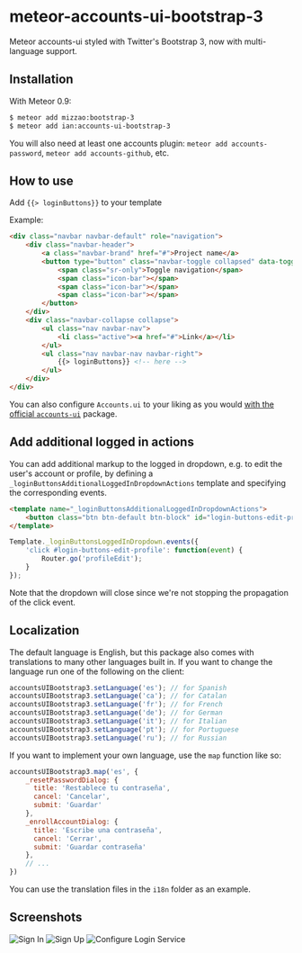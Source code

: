 meteor-accounts-ui-bootstrap-3
=====================================

Meteor accounts-ui styled with Twitter's Bootstrap 3, now with multi-language support.

Installation
-------------

With Meteor 0.9:

```sh
$ meteor add mizzao:bootstrap-3
$ meteor add ian:accounts-ui-bootstrap-3
```

You will also need at least one accounts plugin: `meteor add accounts-password`, `meteor add accounts-github`, etc.

How to use
-------------

Add `{{> loginButtons}}` to your template

Example:

```html
<div class="navbar navbar-default" role="navigation">
	<div class="navbar-header">
		<a class="navbar-brand" href="#">Project name</a>
        <button type="button" class="navbar-toggle collapsed" data-toggle="collapse" data-target=".navbar-collapse">
            <span class="sr-only">Toggle navigation</span>
            <span class="icon-bar"></span>
            <span class="icon-bar"></span>
            <span class="icon-bar"></span>
        </button>
	</div>
	<div class="navbar-collapse collapse">
		<ul class="nav navbar-nav">
			<li class="active"><a href="#">Link</a></li>
		</ul>
		<ul class="nav navbar-nav navbar-right">
			{{> loginButtons}} <!-- here -->
		</ul>
	</div>
</div>
```

You can also configure `Accounts.ui` to your liking as you would [with the official `accounts-ui`](https://docs.meteor.com/#/full/accounts_ui_config) package.

Add additional logged in actions
--------------------------------

You can add additional markup to the logged in dropdown, e.g. to edit
the user's account or profile, by defining a 
`_loginButtonsAdditionalLoggedInDropdownActions` template and specifying
the corresponding events.

```html
<template name="_loginButtonsAdditionalLoggedInDropdownActions">
	<button class="btn btn-default btn-block" id="login-buttons-edit-profile">Edit profile</button>
</template>
```

```javascript
Template._loginButtonsLoggedInDropdown.events({
	'click #login-buttons-edit-profile': function(event) {
		Router.go('profileEdit');
	}
});
```

Note that the dropdown will close since we're not stopping the propagation of the click event.

Localization
-------------

The default language is English, but this package also comes with translations to many other languages built in. If you want to change the language run one of the following on the client:

```javascript
accountsUIBootstrap3.setLanguage('es'); // for Spanish
accountsUIBootstrap3.setLanguage('ca'); // for Catalan
accountsUIBootstrap3.setLanguage('fr'); // for French
accountsUIBootstrap3.setLanguage('de'); // for German
accountsUIBootstrap3.setLanguage('it'); // for Italian
accountsUIBootstrap3.setLanguage('pt'); // for Portuguese
accountsUIBootstrap3.setLanguage('ru'); // for Russian
```

If you want to implement your own language, use the `map` function like so:

```javascript
accountsUIBootstrap3.map('es', {
    _resetPasswordDialog: {
      title: 'Restablece tu contraseña',
      cancel: 'Cancelar',
      submit: 'Guardar'
    },
    _enrollAccountDialog: {
      title: 'Escribe una contraseña',
      cancel: 'Cerrar',
      submit: 'Guardar contraseña'
    },
    // ...
})
```

You can use the translation files in the `i18n` folder as an example.


Screenshots
-------------

![Sign In](http://i.imgur.com/SGLZkOE.png)
![Sign Up](http://i.imgur.com/7S3C18J.png)
![Configure Login Service](http://i.imgur.com/Noa7sSm.png)
